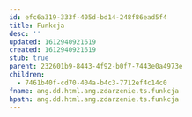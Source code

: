 ```yaml
---
id: efc6a319-333f-405d-bd14-248f86ead5f4
title: Funkcja
desc: ''
updated: 1612940921619
created: 1612940921619
stub: true
parent: 232601b9-8443-4f92-b0f7-7443e0a4973e
children:
  - 7461b40f-cd70-404a-b4c3-7712ef4c14c0
fname: ang.dd.html.ang.zdarzenie.ts.funkcja
hpath: ang.dd.html.ang.zdarzenie.ts.funkcja
---
```



